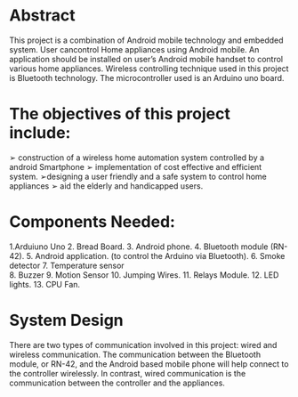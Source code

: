 # Abstract
This project is a combination of Android mobile technology and embedded system. User cancontrol Home appliances using Android mobile. An application should be installed on user’s Android mobile handset to control various home appliances. Wireless controlling technique used in this project is Bluetooth technology. The microcontroller used is an Arduino uno board.

# The objectives of this project include: 
➢ construction of a wireless home automation system controlled by a android Smartphone 
➢ implementation of cost effective and efficient system. 
➢designing  a user friendly and a safe system to control home appliances
➢ aid the elderly and handicapped users.




# Components Needed:
  1.Arduiuno Uno
  2. Bread  Board. 
  3. Android phone. 
  4. Bluetooth module (RN-42). 
  5. Android application. (to control the Arduino via Bluetooth). 
  6. Smoke detector 
  7. Temperature  sensor  
  8. Buzzer 
  9. Motion Sensor 
  10. Jumping Wires. 
  11. Relays Module. 
  12. LED lights. 
  13. CPU Fan.
  
 # System Design 
 
There are two types of communication involved in this project: wired and wireless communication. The communication between the Bluetooth module, or RN-42, and the Android based mobile phone will help connect to the controller wirelessly. In contrast, wired communication is the communication between the controller and the appliances. 
  
 
 
